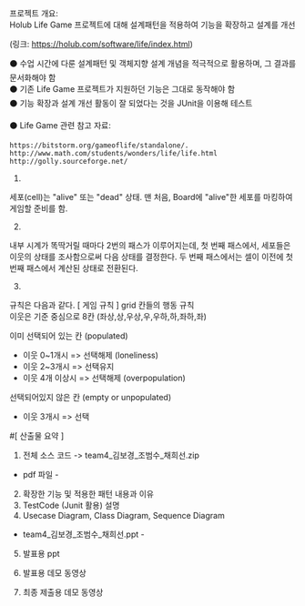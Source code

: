 프로젝트 개요:  
Holub Life Game 프로젝트에 대해 설계패턴을 적용하여 기능을 확장하고 설계를 개선 

(링크: https://holub.com/software/life/index.html)

⚫ 수업 시간에 다룬 설계패턴 및 객체지향 설계 개념을 적극적으로 활용하며, 그 결과를 문서화해야 함  
⚫ 기존 Life Game 프로젝트가 지원하던 기능은 그대로 동작해야 함  
⚫ 기능 확장과 설계 개선 활동이 잘 되었다는 것을 JUnit을 이용해 테스트

⚫ Life Game 관련 참고 자료:

    https://bitstorm.org/gameoflife/standalone/.
    http://www.math.com/students/wonders/life/life.html
    http://golly.sourceforge.net/

1.
세포(cell)는 "alive" 또는 "dead" 상태.
맨 처음, Board에 "alive"한 세포를 마킹하여 게임할 준비를 함.

2.
내부 시계가 똑딱거릴 때마다 2번의 패스가 이루어지는데,
첫 번째 패스에서, 세포들은 이웃의 상태를 조사함으로써 다음 상태를 결정한다.
두 번째 패스에서는 셀이 이전에 첫 번째 패스에서 계산된 상태로 전환된다.

3.
규칙은 다음과 같다.
[ 게임 규칙 ]
grid 칸들의 행동 규칙  
이웃은 기준 중심으로 8칸 (좌상,상,우상,우,우하,하,좌하,좌)


이미 선택되어 있는 칸 (populated)

- 이웃 0~1개시 => 선택해제 (loneliness)
- 이웃 2~3개시 => 선택유지
- 이웃 4개 이상시 => 선택해제 (overpopulation)

선택되어있지 않은 칸 (empty or unpopulated)

- 이웃 3개시 => 선택

#[ 산출물 요약 ]
1. 전체 소스 코드 -> team4_김보경_조범수_채희선.zip

- pdf 파일 -
2. 확장한 기능 및 적용한 패턴 내용과 이유 
3. TestCode (Junit 활용) 설명
4. Usecase Diagram, Class Diagram, Sequence Diagram 

- team4_김보경_조범수_채희선.ppt -
5. 발표용 ppt

6. 발표용 데모 동영상 
7. 최종 제출용 데모 동영상






